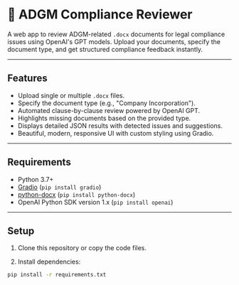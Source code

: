 # 📑 ADGM Compliance Reviewer

A web app to review ADGM-related `.docx` documents for legal compliance issues using OpenAI's GPT models. Upload your documents, specify the document type, and get structured compliance feedback instantly.

---

## Features

- Upload single or multiple `.docx` files.
- Specify the document type (e.g., "Company Incorporation").
- Automated clause-by-clause review powered by OpenAI GPT.
- Highlights missing documents based on the provided type.
- Displays detailed JSON results with detected issues and suggestions.
- Beautiful, modern, responsive UI with custom styling using Gradio.

---

## Requirements

- Python 3.7+
- [Gradio](https://gradio.app/) (`pip install gradio`)
- [python-docx](https://python-docx.readthedocs.io/en/latest/) (`pip install python-docx`)
- OpenAI Python SDK version 1.x (`pip install openai`)

---

## Setup

1. Clone this repository or copy the code files.

2. Install dependencies:

```bash
pip install -r requirements.txt
